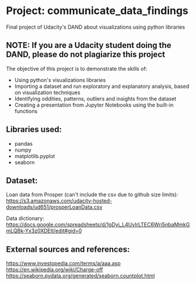 # Project: communicate_data_findings
Final project of Udacity's DAND about visualizations using python libraries

## NOTE: If you are a Udacity student doing the DAND, please do not plagiarize this project

The objective of this project is to demonstrate the skills of:
- Using python's visualizations libraries
- Importing a dataset and run exploratory and explanatory analysis, based on visualization techniques
- Identifying oddities, patterns, outliers and insights from the dataset
- Creating a presentation from Jupyter Notebooks using the built-in functions

## Libraries used:
- pandas
- numpy
- matplotlib.pyplot
- seaborn

## Dataset:
Loan data from Prosper (can't include the csv due to github size limits):
https://s3.amazonaws.com/udacity-hosted-downloads/ud651/prosperLoanData.csv

Data dictionary: https://docs.google.com/spreadsheets/d/1gDyi_L4UvIrLTEC6Wri5nbaMmkGmLQBk-Yx3z0XDEtI/edit#gid=0

## External sources and references:
https://www.investopedia.com/terms/a/aaa.asp 
https://en.wikipedia.org/wiki/Charge-off
https://seaborn.pydata.org/generated/seaborn.countplot.html
